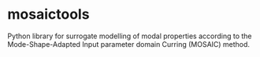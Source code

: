 # mosaictools
Python library for surrogate modelling of modal properties according to the Mode-Shape-Adapted Input parameter domain Curring (MOSAIC) method.

